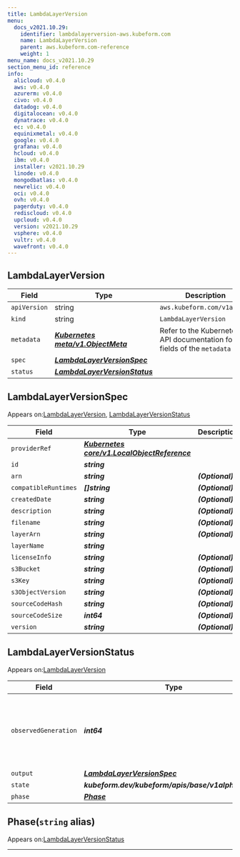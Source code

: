 ```yaml
---
title: LambdaLayerVersion
menu:
  docs_v2021.10.29:
    identifier: lambdalayerversion-aws.kubeform.com
    name: LambdaLayerVersion
    parent: aws.kubeform.com-reference
    weight: 1
menu_name: docs_v2021.10.29
section_menu_id: reference
info:
  alicloud: v0.4.0
  aws: v0.4.0
  azurerm: v0.4.0
  civo: v0.4.0
  datadog: v0.4.0
  digitalocean: v0.4.0
  dynatrace: v0.4.0
  ec: v0.4.0
  equinixmetal: v0.4.0
  google: v0.4.0
  grafana: v0.4.0
  hcloud: v0.4.0
  ibm: v0.4.0
  installer: v2021.10.29
  linode: v0.4.0
  mongodbatlas: v0.4.0
  newrelic: v0.4.0
  oci: v0.4.0
  ovh: v0.4.0
  pagerduty: v0.4.0
  rediscloud: v0.4.0
  upcloud: v0.4.0
  version: v2021.10.29
  vsphere: v0.4.0
  vultr: v0.4.0
  wavefront: v0.4.0
---
```


## LambdaLayerVersion
| Field | Type | Description |
| ------ | ----- | ----------- |
| `apiVersion` | string | `aws.kubeform.com/v1alpha1` |
|    `kind` | string | `LambdaLayerVersion` |
| `metadata` | ***[Kubernetes meta/v1.ObjectMeta](https://v1-18.docs.kubernetes.io/docs/reference/generated/kubernetes-api/v1.18/#objectmeta-v1-meta)***|Refer to the Kubernetes API documentation for the fields of the `metadata` field.|
| `spec` | ***[LambdaLayerVersionSpec](#lambdalayerversionspec)***||
| `status` | ***[LambdaLayerVersionStatus](#lambdalayerversionstatus)***||
## LambdaLayerVersionSpec

Appears on:[LambdaLayerVersion](#lambdalayerversion), [LambdaLayerVersionStatus](#lambdalayerversionstatus)

| Field | Type | Description |
| ------ | ----- | ----------- |
| `providerRef` | ***[Kubernetes core/v1.LocalObjectReference](https://v1-18.docs.kubernetes.io/docs/reference/generated/kubernetes-api/v1.18/#localobjectreference-v1-core)***||
| `id` | ***string***||
| `arn` | ***string***| ***(Optional)*** |
| `compatibleRuntimes` | ***[]string***| ***(Optional)*** |
| `createdDate` | ***string***| ***(Optional)*** |
| `description` | ***string***| ***(Optional)*** |
| `filename` | ***string***| ***(Optional)*** |
| `layerArn` | ***string***| ***(Optional)*** |
| `layerName` | ***string***||
| `licenseInfo` | ***string***| ***(Optional)*** |
| `s3Bucket` | ***string***| ***(Optional)*** |
| `s3Key` | ***string***| ***(Optional)*** |
| `s3ObjectVersion` | ***string***| ***(Optional)*** |
| `sourceCodeHash` | ***string***| ***(Optional)*** |
| `sourceCodeSize` | ***int64***| ***(Optional)*** |
| `version` | ***string***| ***(Optional)*** |
## LambdaLayerVersionStatus

Appears on:[LambdaLayerVersion](#lambdalayerversion)

| Field | Type | Description |
| ------ | ----- | ----------- |
| `observedGeneration` | ***int64***| ***(Optional)*** Resource generation, which is updated on mutation by the API Server.|
| `output` | ***[LambdaLayerVersionSpec](#lambdalayerversionspec)***| ***(Optional)*** |
| `state` | ***kubeform.dev/kubeform/apis/base/v1alpha1.State***| ***(Optional)*** |
| `phase` | ***[Phase](#phase)***| ***(Optional)*** |
## Phase(`string` alias)

Appears on:[LambdaLayerVersionStatus](#lambdalayerversionstatus)

---

